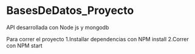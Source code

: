 # BasesDeDatos_Proyecto
API desarrollada con Node js y mongodb

Para correr el proyecto
1.Installar dependencias con NPM install
2.Correr con NPM start
